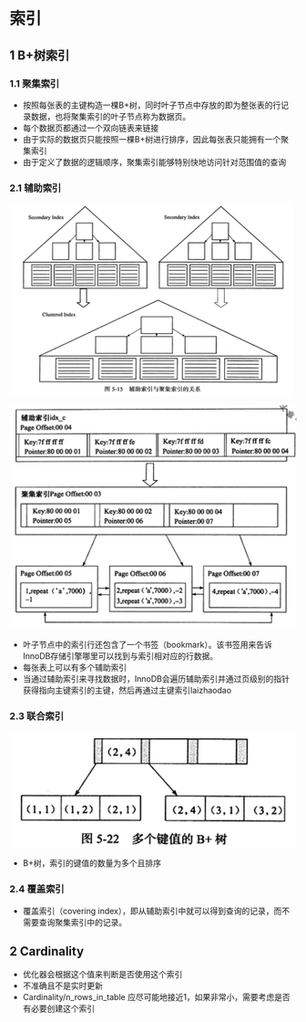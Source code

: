 # 索引

## 1 B+树索引

### 1.1 聚集索引

- 按照每张表的主键构造一棵B+树，同时叶子节点中存放的即为整张表的行记录数据，也将聚集索引的叶子节点称为数据页。
- 每个数据页都通过一个双向链表来链接
- 由于实际的数据页只能按照一棵B+树进行排序，因此每张表只能拥有一个聚集索引
- 由于定义了数据的逻辑顺序，聚集索引能够特别快地访问针对范围值的查询

### 2.1 辅助索引

![Alt text](https://raw.githubusercontent.com/zhangtao6483/note/master/img/innodb4.png)

![Alt text](https://raw.githubusercontent.com/zhangtao6483/note/master/img/innodb5.png)

- 叶子节点中的索引行还包含了一个书签（bookmark）。该书签用来告诉InnoDB存储引擎哪里可以找到与索引相对应的行数据。
- 每张表上可以有多个辅助索引
- 当通过辅助索引来寻找数据时，InnoDB会遍历辅助索引并通过页级别的指针获得指向主键索引的主键，然后再通过主键索引laizhaodao

### 2.3 联合索引

![Alt text](https://raw.githubusercontent.com/zhangtao6483/note/master/img/innodb6.png)

- B+树，索引的键值的数量为多个且排序

### 2.4 覆盖索引

- 覆盖索引（covering index），即从辅助索引中就可以得到查询的记录，而不需要查询聚集索引中的记录。


## 2 Cardinality

- 优化器会根据这个值来判断是否使用这个索引
- 不准确且不是实时更新
- Cardinality/n_rows_in_table 应尽可能地接近1，如果非常小，需要考虑是否有必要创建这个索引




